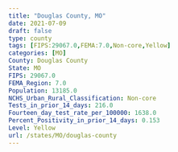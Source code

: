 ```yaml
---
title: "Douglas County, MO"
date: 2021-07-09
draft: false
type: county
tags: [FIPS:29067.0,FEMA:7.0,Non-core,Yellow]
categories: [MO]
County: Douglas County
State: MO
FIPS: 29067.0
FEMA_Region: 7.0
Population: 13185.0
NCHS_Urban_Rural_Classification: Non-core
Tests_in_prior_14_days: 216.0
Fourteen_day_test_rate_per_100000: 1638.0
Percent_Positivity_in_prior_14_days: 0.153
Level: Yellow
url: /states/MO/douglas-county
---
```



